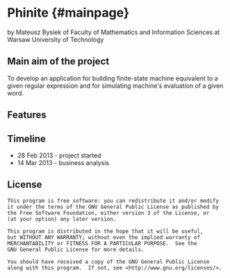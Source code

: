 Phinite {#mainpage}
=======

by Mateusz Bysiek
of Faculty of Mathematics and Information Sciences
at Warsaw University of Technology

## Main aim of the project

To develop an application for building finite-state machine equivalent
to a given regular expression and for simulating machine's evaluation
of a given word.

## Features



## Timeline

- 28 Feb 2013 - project started
- 14 Mar 2013 - business analysis

## License

	This program is free software: you can redistribute it and/or modify
	it under the terms of the GNU General Public License as published by
	the Free Software Foundation, either version 3 of the License, or
	(at your option) any later version.

	This program is distributed in the hope that it will be useful,
	but WITHOUT ANY WARRANTY; without even the implied warranty of
	MERCHANTABILITY or FITNESS FOR A PARTICULAR PURPOSE.  See the
	GNU General Public License for more details.

	You should have received a copy of the GNU General Public License
	along with this program.  If not, see <http://www.gnu.org/licenses/>.
